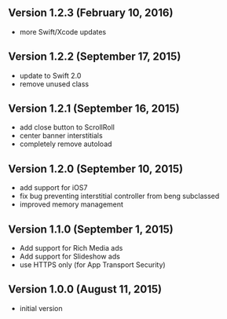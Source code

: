 ## Version 1.2.3 (February 10, 2016)

- more Swift/Xcode updates

## Version 1.2.2 (September 17, 2015)

- update to Swift 2.0
- remove unused class

## Version 1.2.1 (September 16, 2015)

- add close button to ScrollRoll
- center banner interstitials
- completely remove autoload

## Version 1.2.0 (September 10, 2015)

- add support for iOS7
- fix bug preventing interstitial controller from beng subclassed
- improved memory management

## Version 1.1.0 (September 1, 2015)

- Add support for Rich Media ads
- Add support for Slideshow ads
- use HTTPS only (for App Transport Security)

## Version 1.0.0 (August 11, 2015)

- initial version
